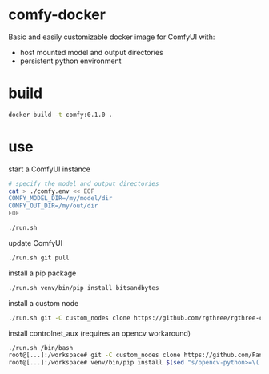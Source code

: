 # comfy-docker
Basic and easily customizable docker image for ComfyUI with:
- host mounted model and output directories
- persistent python environment

# build
```bash
docker build -t comfy:0.1.0 .
```

# use
start a ComfyUI instance
```bash
# specify the model and output directories
cat > ./comfy.env << EOF
COMFY_MODEL_DIR=/my/model/dir
COMFY_OUT_DIR=/my/out/dir
EOF

./run.sh
```

update ComfyUI
```bash
./run.sh git pull
```

install a pip package
```bash
./run.sh venv/bin/pip install bitsandbytes
```

install a custom node
```bash
./run.sh git -C custom_nodes clone https://github.com/rgthree/rgthree-comfy
```

install controlnet_aux (requires an opencv workaround)
```bash
./run.sh /bin/bash
root@[...]:/workspace# git -C custom_nodes clone https://github.com/Fannovel16/comfyui_controlnet_aux
root@[...]:/workspace# venv/bin/pip install $(sed "s/opencv-python>=\(.*\)/opencv-python-headless>=\1/g" custom_nodes/comfyui_controlnet_aux/requirements.txt)
```
